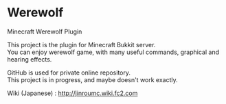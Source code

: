 Werewolf
========

Minecraft Werewolf Plugin

This project is the plugin for Minecraft Bukkit server.  
You can enjoy werewolf game, with many useful commands, graphical and hearing effects.

GitHub is used for private online repository.  
This project is in progress, and maybe doesn't work exactly.

Wiki (Japanese) : http://jinroumc.wiki.fc2.com
